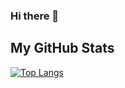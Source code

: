 ### Hi there 👋

<!--
**sben-chi/sben-chi** is a ✨ _special_ ✨ repository because its `README.md` (this file) appears on your GitHub profile.

Here are some ideas to get you started:

- 🔭 I’m currently working on ...
- 🌱 I’m currently learning ...
- 👯 I’m looking to collaborate on ...
- 🤔 I’m looking for help with ...
- 💬 Ask me about ...
- 📫 How to reach me: ...
- 😄 Pronouns: ...
- ⚡ Fun fact: ...
-->

## **My GitHub Stats**
[![Top Langs](https://github-readme-stats.vercel.app/api/top-langs/?username=sben-chi&theme=ayu-mirage)](https://github.com/sben-chi/github-readme-stats)
